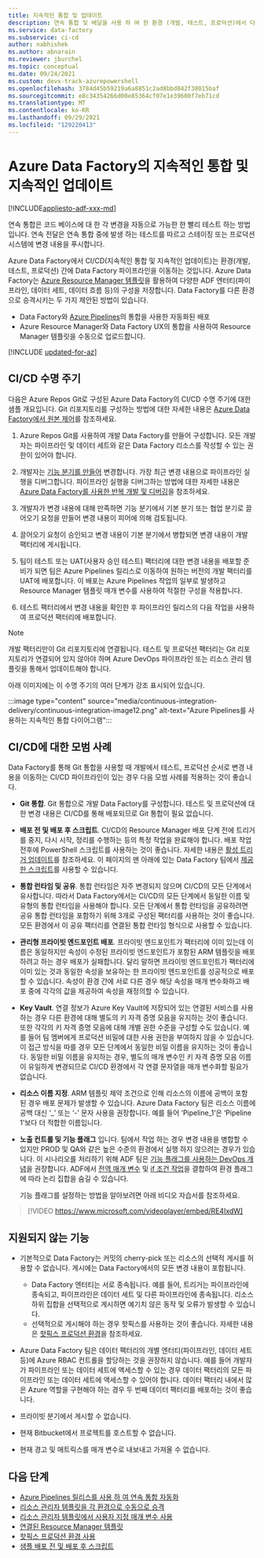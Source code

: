 ```yaml
---
title: 지속적인 통합 및 업데이트
description: 연속 통합 및 배달을 사용 하 여 한 환경 (개발, 테스트, 프로덕션)에서 다른 환경으로 Azure Data Factory 파이프라인을 이동 하는 방법에 대해 알아봅니다.
ms.service: data-factory
ms.subservice: ci-cd
author: nabhishek
ms.author: abnarain
ms.reviewer: jburchel
ms.topic: conceptual
ms.date: 09/24/2021
ms.custom: devx-track-azurepowershell
ms.openlocfilehash: 3784d45b59219a6a8851c2ad8bbd842f38015baf
ms.sourcegitcommit: e8c34354266d00e85364cf07e1e39600f7eb71cd
ms.translationtype: MT
ms.contentlocale: ko-KR
ms.lasthandoff: 09/29/2021
ms.locfileid: "129220413"
---
```

# <a name="continuous-integration-and-delivery-in-azure-data-factory"></a>Azure Data Factory의 지속적인 통합 및 지속적인 업데이트

[!INCLUDE[appliesto-adf-xxx-md](includes/appliesto-adf-xxx-md.md)]

연속 통합은 코드 베이스에 대 한 각 변경을 자동으로 가능한 한 빨리 테스트 하는 방법입니다. 연속 전달은 연속 통합 중에 발생 하는 테스트를 따르고 스테이징 또는 프로덕션 시스템에 변경 내용을 푸시합니다.

Azure Data Factory에서 CI/CD(지속적인 통합 및 지속적인 업데이트)는 환경(개발, 테스트, 프로덕션) 간에 Data Factory 파이프라인을 이동하는 것입니다. Azure Data Factory는 [Azure Resource Manager 템플릿](../azure-resource-manager/templates/overview.md)을 활용하여 다양한 ADF 엔터티(파이프라인, 데이터 세트, 데이터 흐름 등)의 구성을 저장합니다. Data Factory를 다른 환경으로 승격시키는 두 가지 제안된 방법이 있습니다.

-    Data Factory와 [Azure Pipelines](/azure/devops/pipelines/get-started/what-is-azure-pipelines)의 통합을 사용한 자동화된 배포
-    Azure Resource Manager와 Data Factory UX의 통합을 사용하여 Resource Manager 템플릿을 수동으로 업로드합니다.

[!INCLUDE [updated-for-az](../../includes/updated-for-az.md)]

## <a name="cicd-lifecycle"></a>CI/CD 수명 주기

다음은 Azure Repos Git로 구성된 Azure Data Factory의 CI/CD 수명 주기에 대한 샘플 개요입니다. Git 리포지토리를 구성하는 방법에 대한 자세한 내용은 [Azure Data Factory에서 원본 제어](source-control.md)를 참조하세요.

1.  Azure Repos Git를 사용하여 개발 Data Factory를 만들어 구성합니다. 모든 개발자는 파이프라인 및 데이터 세트와 같은 Data Factory 리소스를 작성할 수 있는 권한이 있어야 합니다.

1.  개발자는 [기능 분기를 만들어](source-control.md#creating-feature-branches) 변경합니다. 가장 최근 변경 내용으로 파이프라인 실행을 디버그합니다. 파이프라인 실행을 디버그하는 방법에 대한 자세한 내용은 [Azure Data Factory를 사용한 반복 개발 및 디버깅](iterative-development-debugging.md)을 참조하세요.

1.  개발자가 변경 내용에 대해 만족하면 기능 분기에서 기본 분기 또는 협업 분기로 끌어오기 요청을 만들어 변경 내용이 피어에 의해 검토됩니다.

1.  끌어오기 요청이 승인되고 변경 내용이 기본 분기에서 병합되면 변경 내용이 개발 팩터리에 게시됩니다.

1.  팀이 테스트 또는 UAT(사용자 승인 테스트) 팩터리에 대한 변경 내용을 배포할 준비가 되면 팀은 Azure Pipelines 릴리스로 이동하여 원하는 버전의 개발 팩터리를 UAT에 배포합니다. 이 배포는 Azure Pipelines 작업의 일부로 발생하고 Resource Manager 템플릿 매개 변수를 사용하여 적절한 구성을 적용합니다.

1.  테스트 팩터리에서 변경 내용을 확인한 후 파이프라인 릴리스의 다음 작업을 사용하여 프로덕션 팩터리에 배포합니다.

> [!NOTE]
> 개발 팩터리만이 Git 리포지토리에 연결됩니다. 테스트 및 프로덕션 팩터리는 Git 리포지토리가 연결되어 있지 않아야 하며 Azure DevOps 파이프라인 또는 리소스 관리 템플릿을 통해서 업데이트해야 합니다.

아래 이미지에는 이 수명 주기의 여러 단계가 강조 표시되어 있습니다.

:::image type="content" source="media/continuous-integration-delivery/continuous-integration-image12.png" alt-text="Azure Pipelines를 사용하는 지속적인 통합 다이어그램":::

## <a name="best-practices-for-cicd"></a>CI/CD에 대한 모범 사례

Data Factory를 통해 Git 통합을 사용할 때 개발에서 테스트, 프로덕션 순서로 변경 내용을 이동하는 CI/CD 파이프라인이 있는 경우 다음 모범 사례를 적용하는 것이 좋습니다.

-   **Git 통합**. Git 통합으로 개발 Data Factory를 구성합니다. 테스트 및 프로덕션에 대한 변경 내용은 CI/CD를 통해 배포되므로 Git 통합이 필요 없습니다.

-   **배포 전 및 배포 후 스크립트**. CI/CD의 Resource Manager 배포 단계 전에 트리거를 중지, 다시 시작, 정리를 수행하는 등의 특정 작업을 완료해야 합니다. 배포 작업 전후에 PowerShell 스크립트를 사용하는 것이 좋습니다. 자세한 내용은 [활성 트리거 업데이트](continuous-integration-delivery-automate-azure-pipelines.md#updating-active-triggers)를 참조하세요. 이 페이지의 맨 아래에 있는 Data Factory 팀에서 [제공한 스크립트](continuous-integration-delivery-sample-script.md)를 사용할 수 있습니다.

-   **통합 런타임 및 공유**. 통합 런타임은 자주 변경되지 않으며 CI/CD의 모든 단계에서 유사합니다. 따라서 Data Factory에서는 CI/CD의 모든 단계에서 동일한 이름 및 유형의 통합 런타임을 사용해야 합니다. 모든 단계에서 통합 런타임을 공유하려면 공유 통합 런타임을 포함하기 위해 3개로 구성된 팩터리를 사용하는 것이 좋습니다. 모든 환경에서 이 공유 팩터리를 연결된 통합 런타임 형식으로 사용할 수 있습니다.

-   **관리형 프라이빗 엔드포인트 배포**. 프라이빗 엔드포인트가 팩터리에 이미 있는데 이름은 동일하지만 속성이 수정된 프라이빗 엔드포인트가 포함된 ARM 템플릿을 배포하려고 하는 경우 배포가 실패합니다. 달리 말하면 프라이빗 엔드포인트가 팩터리에 이미 있는 것과 동일한 속성을 보유하는 한 프라이빗 엔드포인트를 성공적으로 배포할 수 있습니다. 속성이 환경 간에 서로 다른 경우 해당 속성을 매개 변수화하고 배포 중에 각각의 값을 제공하여 속성을 재정의할 수 있습니다.

-   **Key Vault**. 연결 정보가 Azure Key Vault에 저장되어 있는 연결된 서비스를 사용하는 경우 다른 환경에 대해 별도의 키 자격 증명 모음을 유지하는 것이 좋습니다. 또한 각각의 키 자격 증명 모음에 대해 개별 권한 수준을 구성할 수도 있습니다. 예를 들어 팀 멤버에게 프로덕션 비밀에 대한 사용 권한을 부여하지 않을 수 있습니다. 이 접근 방식을 따를 경우 모든 단계에서 동일한 비밀 이름을 유지하는 것이 좋습니다. 동일한 비밀 이름을 유지하는 경우, 별도의 매개 변수인 키 자격 증명 모음 이름이 유일하게 변경되므로 CI/CD 환경에서 각 연결 문자열을 매개 변수화할 필요가 없습니다.

-  **리소스 이름 지정**. ARM 템플릿 제약 조건으로 인해 리소스의 이름에 공백이 포함 된 경우 배포 문제가 발생할 수 있습니다. Azure Data Factory 팀은 리소스 이름에 공백 대신 ‘_’ 또는 ‘-’ 문자 사용을 권장합니다. 예를 들어 ‘Pipeline_1’은 ‘Pipeline 1’보다 더 적합한 이름입니다.

- **노출 컨트롤 및 기능 플래그** 입니다.  팀에서 작업 하는 경우 변경 내용을 병합할 수 있지만 PROD 및 QA와 같은 높은 수준의 환경에서 실행 하지 않으려는 경우가 있습니다. 이 시나리오를 처리하기 위해 ADF 팀은 [기능 플래그를 사용하는 DevOps 개념](/azure/devops/migrate/phase-features-with-feature-flags)을 권장합니다. ADF에서 [전역 매개 변수](author-global-parameters.md) 및 [if 조건 작업](control-flow-if-condition-activity.md)을 결합하여 환경 플래그에 따라 논리 집합을 숨길 수 있습니다.

    기능 플래그를 설정하는 방법을 알아보려면 아래 비디오 자습서를 참조하세요.

>[!VIDEO https://www.microsoft.com/videoplayer/embed/RE4IxdW]

## <a name="unsupported-features"></a>지원되지 않는 기능

- 기본적으로 Data Factory는 커밋의 cherry-pick 또는 리소스의 선택적 게시를 허용할 수 없습니다. 게시에는 Data Factory에서의 모든 변경 내용이 포함됩니다.

    - Data Factory 엔터티는 서로 종속됩니다. 예를 들어, 트리거는 파이프라인에 종속되고, 파이프라인은 데이터 세트 및 다른 파이프라인에 종속됩니다. 리소스 하위 집합을 선택적으로 게시하면 예기치 않은 동작 및 오류가 발생할 수 있습니다.
    - 선택적으로 게시해야 하는 경우 핫픽스를 사용하는 것이 좋습니다. 자세한 내용은 [핫픽스 프로덕션 환경](continuous-integration-delivery-hotfix-environment.md)을 참조하세요.

- Azure Data Factory 팀은 데이터 팩터리의 개별 엔터티(파이프라인, 데이터 세트 등)에 Azure RBAC 컨트롤을 할당하는 것을 권장하지 않습니다. 예를 들어 개발자가 파이프라인 또는 데이터 세트에 액세스할 수 있는 경우 데이터 팩터리의 모든 파이프라인 또는 데이터 세트에 액세스할 수 있어야 합니다. 데이터 팩터리 내에서 많은 Azure 역할을 구현해야 하는 경우 두 번째 데이터 팩터리를 배포하는 것이 좋습니다.

-   프라이빗 분기에서 게시할 수 없습니다.

-   현재 Bitbucket에서 프로젝트를 호스트할 수 없습니다.

-   현재 경고 및 매트릭스를 매개 변수로 내보내고 가져올 수 없습니다. 

## <a name="next-steps"></a>다음 단계

- [Azure Pipelines 릴리스를 사용 하 여 연속 통합 자동화](continuous-integration-delivery-automate-azure-pipelines.md)
- [리소스 관리자 템플릿을 각 환경으로 수동으로 승격](continuous-integration-delivery-manual-promotion.md)
- [리소스 관리자 템플릿에서 사용자 지정 매개 변수 사용](continuous-integration-delivery-resource-manager-custom-parameters.md)
- [연결된 Resource Manager 템플릿](continuous-integration-delivery-linked-templates.md)
- [핫픽스 프로덕션 환경 사용](continuous-integration-delivery-hotfix-environment.md)
- [샘플 배포 전 및 배포 후 스크립트](continuous-integration-delivery-sample-script.md)
